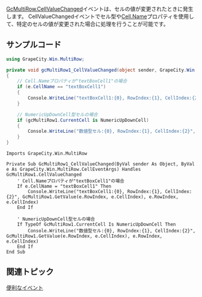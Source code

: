 [GcMultiRow.CellValueChanged](gcdocsite__documentlink?toc-item-id=2e28f949-d96d-415e-82f8-e3de9d7bc50c)イベントは、セルの値が変更されたときに発生します。
CellValueChangedイベントでセル型や[Cell.Name](gcdocsite__documentlink?toc-item-id=aef02fef-71ef-4923-a5e7-f3c3c41981ba)プロパティを使用して、特定のセルの値が変更された場合に処理を行うことが可能です。

## サンプルコード

```csharp
using GrapeCity.Win.MultiRow;

private void gcMultiRow1_CellValueChanged(object sender, GrapeCity.Win.MultiRow.CellEventArgs e)
{
    // Cell.Nameプロパティが"textBoxCell1"の場合
    if (e.CellName == "textBoxCell1")
    {
        Console.WriteLine("textBoxCell1:{0}, RowIndex:{1}, CellIndex:{2}", gcMultiRow1.GetValue(e.RowIndex, e.CellIndex), e.RowIndex, e.CellIndex);
    }

    // NumericUpDownCell型セルの場合
    if (gcMultiRow1.CurrentCell is NumericUpDownCell)
    {
        Console.WriteLine("数値型セル:{0}, RowIndex:{1}, CellIndex:{2}", gcMultiRow1.GetValue(e.RowIndex, e.CellIndex), e.RowIndex, e.CellIndex);
    }
}
```

```vbnet
Imports GrapeCity.Win.MultiRow

Private Sub GcMultiRow1_CellValueChanged(ByVal sender As Object, ByVal e As GrapeCity.Win.MultiRow.CellEventArgs) Handles GcMultiRow1.CellValueChanged
    ' Cell.Nameプロパティが"textBoxCell1"の場合
    If e.CellName = "textBoxCell1" Then
        Console.WriteLine("textBoxCell1:{0}, RowIndex:{1}, CellIndex:{2}", GcMultiRow1.GetValue(e.RowIndex, e.CellIndex), e.RowIndex, e.CellIndex)
    End If

    ' NumericUpDownCell型セルの場合
    If TypeOf GcMultiRow1.CurrentCell Is NumericUpDownCell Then
        Console.WriteLine("数値型セル:{0}, RowIndex:{1}, CellIndex:{2}", GcMultiRow1.GetValue(e.RowIndex, e.CellIndex), e.RowIndex, e.CellIndex)
    End If
End Sub
```

## 関連トピック

[便利なイベント](gcdocsite__documentlink?toc-item-id=8f564520-e11d-4128-9226-657e7ea0460d)